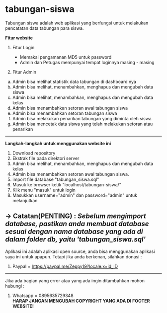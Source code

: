 # tabungan-siswa
Tabungan siswa adalah web aplikasi yang berfungsi untuk melakukan pencatatan data tabungan para siswa.

<strong>Fitur website</strong>
  1. Fitur Login
    <ul type="square">
    <li>Memakai pengamanan MD5 untuk password</li>
    <li>Admin dan Petugas mempunyai tempat loginnya masing - masing</li>
    </ul>
    
    
  2. Fitur Admin
  
  <ol type="a">
    <li>Admin bisa melihat statistik data tabungan di dashboard nya</li>
    <li>Admin bisa melihat, menambahkan, menghapus dan mengubah data siswa</li>
    <li>Admin bisa melihat, menambahkan, menghapus dan mengubah data kelas</li>
    <li>Admin bisa menambahkan setoran awal tabungan siswa</li>
    <li>Admin bisa menambahkan setoran tabungan siswa</li>
    <li>Admin bisa melakukan penarikan tabungan yang diminta oleh siswa</li>
    <li>Admin bisa mencetak data siswa yang telah melakukan setoran atau penarikan</li>
  </ol>
  
   ________________________________________________________________________________________________________________________________________________________________
   
   <strong>Langkah-langkah untuk menggunakan website ini</strong>
     <ol type="1">
    <li>Download repository</li>
    <li>Ekstrak file pada direktori server</li>
    <li>Admin bisa melihat, menambahkan, menghapus dan mengubah data kelas</li>
    <li>Admin bisa menambahkan setoran awal tabungan siswa.</li>
    <li>import file database "tabungan_siswa.sql"</li>
    <li>Masuk ke browser ketik "localhost/tabungan-siswa/"</li>
    <li>Klik menu "masuk" untuk login</li>
    <li>Masukkan username="admin" dan password="admin" untuk melanjutkan</li>
  </ol>
  
  -> Catatan(PENTING) :
    <i>Sebelum mengimport database, pastikan anda membuat database sesuai dengan nama database yang ada di dalam folder db, yaitu 'tabungan_siswa.sql'</i>
-----------------------------------------------------------------------------------------------------------------------------------------------------------------
Aplikasi ini adalah aplikasi open source, anda bisa menggunakan aplikasi saya ini untuk apapun. 
Tetapi jika anda berkenan, silahkan donasi :
1. Paypal = https://paypal.me/Zeppy19?locale.x=id_ID
-----------------------------------------------------------------------------------------------------------------------------------------------------------------
Jika ada bagian yang error atau yang ada ingin ditambahkan mohon hubungi :
1. Whatsapp = 0895635729348<br>
<strong> HARAP JANGAN MENGUBAH COPYRIGHT YANG ADA DI FOOTER WEBSITE!</strong>
